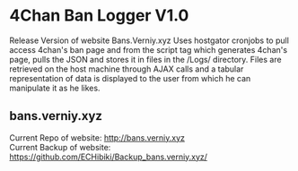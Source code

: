 # 4Chan Ban Logger V1.0
Release Version of website Bans.Verniy.xyz
Uses hostgator cronjobs to pull access 4chan's ban page and from the script tag which generates 4chan's page, pulls the JSON and stores it in files in the /Logs/ directory.
Files are retrieved on the host machine through AJAX calls and a tabular representation of data is displayed to the user from which he can manipulate it as he likes.

## bans.verniy.xyz
Current Repo of website: http://bans.verniy.xyz<br>
Current Backup of website: https://github.com/ECHibiki/Backup_bans.verniy.xyz/